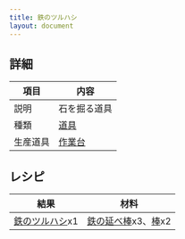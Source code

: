 ```yaml
---
title: 鉄のツルハシ
layout: document
---
```

## 詳細

|項目|内容|
|---|---|
|説明|石を掘る道具|
|種類|[道具](道具)|
|生産道具|[作業台](作業台)|

## レシピ

|結果|材料|
|---|---|
|[鉄のツルハシ](鉄のツルハシ)x1|[鉄の延べ棒](鉄の延べ棒)x3、[棒](棒)x2|
